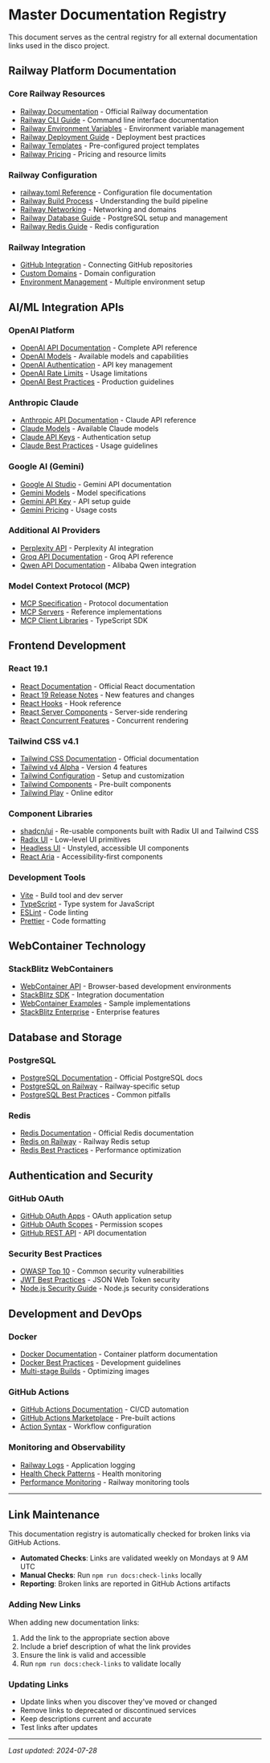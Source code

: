 # Master Documentation Registry

This document serves as the central registry for all external documentation links used in the disco project.

## Railway Platform Documentation

### Core Railway Resources
- [Railway Documentation](https://docs.railway.app/) - Official Railway documentation
- [Railway CLI Guide](https://docs.railway.app/reference/cli-api) - Command line interface documentation
- [Railway Environment Variables](https://docs.railway.app/guides/variables) - Environment variable management
- [Railway Deployment Guide](https://docs.railway.app/guides/deploy) - Deployment best practices
- [Railway Templates](https://railway.app/templates) - Pre-configured project templates
- [Railway Pricing](https://railway.app/pricing) - Pricing and resource limits

### Railway Configuration
- [railway.toml Reference](https://docs.railway.app/reference/config-file) - Configuration file documentation
- [Railway Build Process](https://docs.railway.app/guides/builds) - Understanding the build pipeline
- [Railway Networking](https://docs.railway.app/guides/networking) - Networking and domains
- [Railway Database Guide](https://docs.railway.app/guides/postgresql) - PostgreSQL setup and management
- [Railway Redis Guide](https://docs.railway.app/guides/redis) - Redis configuration

### Railway Integration
- [GitHub Integration](https://docs.railway.app/guides/github-integration) - Connecting GitHub repositories
- [Custom Domains](https://docs.railway.app/guides/public-networking#custom-domains) - Domain configuration
- [Environment Management](https://docs.railway.app/guides/environments) - Multiple environment setup

## AI/ML Integration APIs

### OpenAI Platform
- [OpenAI API Documentation](https://platform.openai.com/docs) - Complete API reference
- [OpenAI Models](https://platform.openai.com/docs/models) - Available models and capabilities
- [OpenAI Authentication](https://platform.openai.com/docs/api-reference/authentication) - API key management
- [OpenAI Rate Limits](https://platform.openai.com/docs/guides/rate-limits) - Usage limitations
- [OpenAI Best Practices](https://platform.openai.com/docs/guides/production-best-practices) - Production guidelines

### Anthropic Claude
- [Anthropic API Documentation](https://docs.anthropic.com/) - Claude API reference
- [Claude Models](https://docs.anthropic.com/claude/docs/models-overview) - Available Claude models
- [Claude API Keys](https://docs.anthropic.com/claude/docs/getting-access-to-claude) - Authentication setup
- [Claude Best Practices](https://docs.anthropic.com/claude/docs/getting-started-with-claude) - Usage guidelines

### Google AI (Gemini)
- [Google AI Studio](https://ai.google.dev/) - Gemini API documentation
- [Gemini Models](https://ai.google.dev/models/gemini) - Model specifications
- [Gemini API Key](https://ai.google.dev/tutorials/setup) - API setup guide
- [Gemini Pricing](https://ai.google.dev/pricing) - Usage costs

### Additional AI Providers
- [Perplexity API](https://docs.perplexity.ai/) - Perplexity AI integration
- [Groq API Documentation](https://console.groq.com/docs) - Groq API reference
- [Qwen API Documentation](https://help.aliyun.com/zh/dashscope/) - Alibaba Qwen integration

### Model Context Protocol (MCP)
- [MCP Specification](https://modelcontextprotocol.io/) - Protocol documentation
- [MCP Servers](https://github.com/modelcontextprotocol/servers) - Reference implementations
- [MCP Client Libraries](https://github.com/modelcontextprotocol/typescript-sdk) - TypeScript SDK

## Frontend Development

### React 19.1
- [React Documentation](https://react.dev/) - Official React documentation
- [React 19 Release Notes](https://react.dev/blog/2024/04/25/react-19) - New features and changes
- [React Hooks](https://react.dev/reference/react) - Hook reference
- [React Server Components](https://react.dev/reference/react/use-server) - Server-side rendering
- [React Concurrent Features](https://react.dev/blog/2022/03/29/react-v18) - Concurrent rendering

### Tailwind CSS v4.1
- [Tailwind CSS Documentation](https://tailwindcss.com/docs) - Official documentation
- [Tailwind v4 Alpha](https://tailwindcss.com/blog/tailwindcss-v4-alpha) - Version 4 features
- [Tailwind Configuration](https://tailwindcss.com/docs/configuration) - Setup and customization
- [Tailwind Components](https://tailwindui.com/) - Pre-built components
- [Tailwind Play](https://play.tailwindcss.com/) - Online editor

### Component Libraries
- [shadcn/ui](https://ui.shadcn.com/) - Re-usable components built with Radix UI and Tailwind CSS
- [Radix UI](https://www.radix-ui.com/) - Low-level UI primitives
- [Headless UI](https://headlessui.com/) - Unstyled, accessible UI components
- [React Aria](https://react-spectrum.adobe.com/react-aria/) - Accessibility-first components

### Development Tools
- [Vite](https://vitejs.dev/) - Build tool and dev server
- [TypeScript](https://www.typescriptlang.org/docs/) - Type system for JavaScript
- [ESLint](https://eslint.org/docs/latest/) - Code linting
- [Prettier](https://prettier.io/docs/en/) - Code formatting

## WebContainer Technology

### StackBlitz WebContainers
- [WebContainer API](https://webcontainers.io/) - Browser-based development environments
- [StackBlitz SDK](https://developer.stackblitz.com/) - Integration documentation
- [WebContainer Examples](https://github.com/stackblitz/webcontainer-core) - Sample implementations
- [StackBlitz Enterprise](https://stackblitz.com/enterprise) - Enterprise features

## Database and Storage

### PostgreSQL
- [PostgreSQL Documentation](https://www.postgresql.org/docs/) - Official PostgreSQL docs
- [PostgreSQL on Railway](https://docs.railway.app/guides/postgresql) - Railway-specific setup
- [PostgreSQL Best Practices](https://wiki.postgresql.org/wiki/Don%27t_Do_This) - Common pitfalls

### Redis
- [Redis Documentation](https://redis.io/docs/) - Official Redis documentation
- [Redis on Railway](https://docs.railway.app/guides/redis) - Railway Redis setup
- [Redis Best Practices](https://redis.io/docs/management/optimization/) - Performance optimization

## Authentication and Security

### GitHub OAuth
- [GitHub OAuth Apps](https://docs.github.com/en/developers/apps/building-oauth-apps) - OAuth application setup
- [GitHub OAuth Scopes](https://docs.github.com/en/developers/apps/building-oauth-apps/scopes-for-oauth-apps) - Permission scopes
- [GitHub REST API](https://docs.github.com/en/rest) - API documentation

### Security Best Practices
- [OWASP Top 10](https://owasp.org/www-project-top-ten/) - Common security vulnerabilities
- [JWT Best Practices](https://auth0.com/blog/a-look-at-the-latest-draft-for-jwt-bcp/) - JSON Web Token security
- [Node.js Security Guide](https://nodejs.org/en/docs/guides/security/) - Node.js security considerations

## Development and DevOps

### Docker
- [Docker Documentation](https://docs.docker.com/) - Container platform documentation
- [Docker Best Practices](https://docs.docker.com/develop/dev-best-practices/) - Development guidelines
- [Multi-stage Builds](https://docs.docker.com/develop/dev-best-practices/multi-stage-builds/) - Optimizing images

### GitHub Actions
- [GitHub Actions Documentation](https://docs.github.com/en/actions) - CI/CD automation
- [GitHub Actions Marketplace](https://github.com/marketplace?type=actions) - Pre-built actions
- [Action Syntax](https://docs.github.com/en/actions/learn-github-actions/workflow-syntax-for-github-actions) - Workflow configuration

### Monitoring and Observability
- [Railway Logs](https://docs.railway.app/guides/logs) - Application logging
- [Health Check Patterns](https://microservices.io/patterns/observability/health-check-api.html) - Health monitoring
- [Performance Monitoring](https://docs.railway.app/guides/monitoring) - Railway monitoring tools

---

## Link Maintenance

This documentation registry is automatically checked for broken links via GitHub Actions. 

- **Automated Checks**: Links are validated weekly on Mondays at 9 AM UTC
- **Manual Checks**: Run `npm run docs:check-links` locally
- **Reporting**: Broken links are reported in GitHub Actions artifacts

### Adding New Links

When adding new documentation links:

1. Add the link to the appropriate section above
2. Include a brief description of what the link provides
3. Ensure the link is valid and accessible
4. Run `npm run docs:check-links` to validate locally

### Updating Links

- Update links when you discover they've moved or changed
- Remove links to deprecated or discontinued services
- Keep descriptions current and accurate
- Test links after updates

---

*Last updated: 2024-07-28*